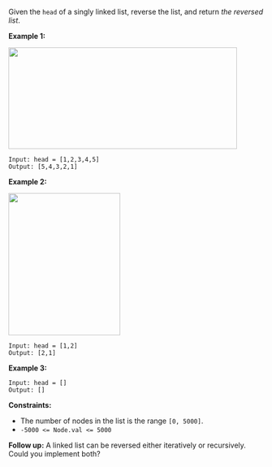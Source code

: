 Given the `head` of a singly linked list, reverse the list, and return *the reversed list*.

 
__Example 1:__

<img src="../src/Asset/rev1-ex-1.jpg" width="450" height="200">

```
Input: head = [1,2,3,4,5]
Output: [5,4,3,2,1]
```

__Example 2:__

<img src="../src/Asset/rev1-ex-2.jpg" width="220" height="280">

```
Input: head = [1,2]
Output: [2,1]
```

__Example 3:__
```
Input: head = []
Output: []
```

__Constraints:__

* The number of nodes in the list is the range `[0, 5000]`.
* `-5000 <= Node.val <= 5000`
 

__Follow up:__ A linked list can be reversed either iteratively or recursively. Could you implement both?